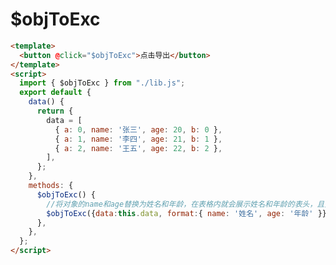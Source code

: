 # $objToExc

<ContainerBox title="介绍">
<template #desc>
用于导出表格

需要安装依赖：`npm i xlsx@0.17.4`，且只能安装`0.17.4`版本

还需在源码上方引入`import XLSX from "xlsx"`
</template>
</ContainerBox>

<ContainerBox title="基础用法">

```html
<template>
  <button @click="$objToExc">点击导出</button>
</template>
<script>
  import { $objToExc } from "./lib.js";
  export default {
    data() {
      return {
        data = [
          { a: 0, name: '张三', age: 20, b: 0 },
          { a: 1, name: '李四', age: 21, b: 1 },
          { a: 2, name: '王五', age: 22, b: 2 },
        ],
      };
    },
    methods: {
      $objToExc() {
        //将对象的name和age替换为姓名和年龄，在表格内就会展示姓名和年龄的表头，且只会导出姓名和年龄两列，不填则导出所有列
        $objToExc({data:this.data, format:{ name: '姓名', age: '年龄' }});
      },
    },
  };
</script>
```

<ShowCode>
<template #codes>

```js
import XLSX from 'xlsx';
export function $objToExc(obj = {}) {
  let { name = '未命名表格', data = [], format = {} } = obj;
  function $fmtObj(data, format) {
    return data.map((i) =>
      Object.assign(
        ...Object.keys(format).map((j) => ({
          [format[j]]: i[j],
        }))
      )
    );
  }
  const ws = XLSX.utils.json_to_sheet(JSON.stringify(format) === '{}' ? data : $fmtObj(data, format));
  const wb = XLSX.utils.book_new();
  XLSX.utils.book_append_sheet(wb, ws, 'People');
  XLSX.writeFile(wb, name + '.xlsx');
}
```

</template>
</ShowCode>
</ContainerBox>

<ContainerBox title="Params">
<template #desc>

| 对象属性 | 说明                                                                                  | 类型   | 是否必填 | 默认值     |
| -------- | ------------------------------------------------------------------------------------- | ------ | -------- | ---------- |
| name     | 导出的文件名                                                                          | String | 否       | 未命名表格 |
| data     | 需要导出为 Excel 表格的数据                                                           | Array  | 是       | -          |
| format   | 主要功能是更改对象的属性，来作为 Excel 的表头，<br />不填则导出所有列，填一列导出一列 | Object | 否       | {}         |

</template>
</ContainerBox>
